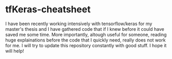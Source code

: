 # tfKeras-cheatsheet
I have been recently working intensively with tensorflow/keras for my master's thesis and I have gathered code that if I knew before it could have saved me some time. More importantly, altough useful for someone, reading huge explainations before the code that I quickly need, really does not work for me. I will try to update this repository constantly with good stuff. I hope it will help!
